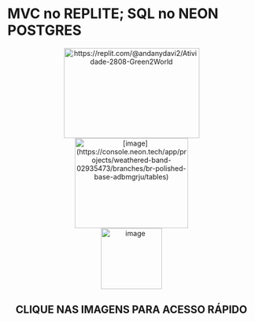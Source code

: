 <p align="center">
<h1> MVC no REPLITE; SQL no NEON POSTGRES</h1>  
</p>

<p align="center">
<a href=https://replit.com/@andanydavi2/Atividade-2808-Green2World>  
<img width="275" height="183" alt="https://replit.com/@andanydavi2/Atividade-2808-Green2World" src="https://github.com/user-attachments/assets/15f678be-76e8-45d2-a774-d024c7cf749d" />
</a>

  <a href=https://console.neon.tech/app/projects/weathered-band-02935473/branches/br-polished-base-adbmgrju/tables>
<img width="230" height="183" alt="[image](https://console.neon.tech/app/projects/weathered-band-02935473/branches/br-polished-base-adbmgrju/tables)" src="https://github.com/user-attachments/assets/67bc8b75-8d4b-492b-844a-2bcbcff01b35" />
  </a>
  
<br>
<img width="124" height="124" alt="image" src="https://github.com/user-attachments/assets/ccb4582c-581e-4d95-8630-de20228df2c7" />
</p>

<h2>
<p align="center">
 CLIQUE NAS IMAGENS PARA ACESSO RÁPIDO

</p>

<h2>
